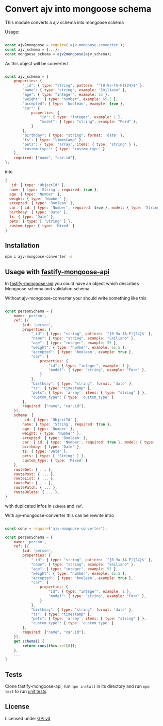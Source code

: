 # Convert ajv into mongoose schema

This module converts a ajv schema into mongoose schema

Usage: 

```javascript

const ajv2mongoose = require('ajv-mongoose-converter');
const ajv_schema = {...};
const mongoose_schema = ajv2mongoose(ajv_schema);

```

As this object will be converted

```javascript

const ajv_schema = {
    properties: {
        "_id": { type: "string", pattern: '^[0-9a-fA-F]{24}$' },
        "name": { type: "string", example: "Emiliano" },
        "age": { type: "integer", example: 55 },
        "weight": { type: "number", example: 65.5 },
        "accepted": { type: 'boolean', example: true },
        "car": {
            properties: {
                "id": { type: "integer", example: 1 },
                "model": { type: "string", example: "Ford" },
            }
        },
        "birthday": { type: "string", format: 'date' },
        "ts": { type: "timestamp" },
        "pets": { type: 'array', items: { type: "string" } },
        "custom_type": { type: 'custom_type' }
    },
    required: ["name", "car.id"],
};

```

into

```javascript
{
  _id: { type: 'ObjectId' },
  name: { type: 'String', required: true },
  age: { type: 'Number' },
  weight: { type: 'Number' },
  accepted: { type: 'Boolean' },
  car: { id: { type: 'Number', required: true }, model: { type: 'String' } },
  birthday: { type: 'Date' },
  ts: { type: 'Date' },
  pets: { type: [ 'String' ] },
  custom_type: { type: 'Mixed' }
}

```
## Installation

```bash
npm i ajv-mongoose-converter -s
```

## Usage with [fastify-mongoose-api](https://github.com/jeka-kiselyov/fastify-mongoose-api)

In [fastify-mongoose-api](https://github.com/jeka-kiselyov/fastify-mongoose-api) you could have an object which describes Mongoose schema and validation schema.

Without ajv-mongoose-converter your should write something like this

```javascript

const personSchema = {
    name: 'person',
    ref: [{
        $id: 'person',
        properties: {
            "_id": { type: "string", pattern: '^[0-9a-fA-F]{24}$' },
            "name": { type: "string", example: "Emiliano" },
            "age": { type: "integer", example: 55 },
            "weight": { type: "number", example: 65.5 },
            "accepted": { type: 'boolean', example: true },
            "car": {
                properties: {
                    "id": { type: "integer", example: 1 },
                    "model": { type: "string", example: "Ford" },
                }
            },
            "birthday": { type: "string", format: 'date' },
            "ts": { type: "timestamp" },
            "pets": { type: 'array', items: { type: "string" } },
            "custom_type": { type: 'custom_type' }
        },
        required: ["name", "car.id"],
    }],
    schema: {
        _id: { type: 'ObjectId' },
        name: { type: 'String', required: true },
        age: { type: 'Number' },
        weight: { type: 'Number' },
        accepted: { type: 'Boolean' },
        car: { id: { type: 'Number', required: true }, model: { type: 'String' } },
        birthday: { type: 'Date' },
        ts: { type: 'Date' },
        pets: { type: [ 'String' ] },
        custom_type: { type: 'Mixed' }
    },
    routeGet: { ... },
	routePost: { ... },
	routeList: { ... },
	routePut: { ... },
	routePatch: { ... },
	routeDelete: { ... },
}

```

with duplicated infos in `schema` and `ref`.

With ajv-mongoose-converter this can be rewrite intro

```javascript

const conv = require('ajv-mongoose-converter');

const personSchema = {
    name: 'person',
    ref: [{
        $id: 'person',
        properties: {
            "_id": { type: "string", pattern: '^[0-9a-fA-F]{24}$' },
            "name": { type: "string", example: "Emiliano" },
            "age": { type: "integer", example: 55 },
            "weight": { type: "number", example: 65.5 },
            "accepted": { type: 'boolean', example: true },
            "car": {
                properties: {
                    "id": { type: "integer", example: 1 },
                    "model": { type: "string", example: "Ford" },
                }
            },
            "birthday": { type: "string", format: 'date' },
            "ts": { type: "timestamp" },
            "pets": { type: 'array', items: { type: "string" } },
            "custom_type": { type: 'custom_type' }
        },
        required: ["name", "car.id"],
    }],
    get schema() {
        return conv(this.ref[0]);
    },
    ...
}


```


## Tests

Clone fastify-mongoose-api, run `npm install` in its directory and run `npm test` to run [unit tests](./test).

## License

Licensed under [GPLv3](./LICENSE)